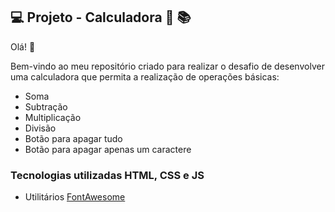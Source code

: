 ## 💻 Projeto - Calculadora :woman: :books: 

Olá! :wave: 

Bem-vindo ao meu repositório criado para realizar o desafio de desenvolver uma calculadora que permita a realização de operações básicas: 
<p> 
  <ul>
    <li>Soma</li> 
    <li>Subtração</li> 
    <li>Multiplicação</li>
    <li>Divisão</li> <li>Botão para apagar tudo</li> 
    <li>Botão para apagar apenas um caractere</li> 
  </ul> 
</p>

### Tecnologias utilizadas HTML, CSS e JS
- Utilitários
[FontAwesome](https://fontawesome.com/)
